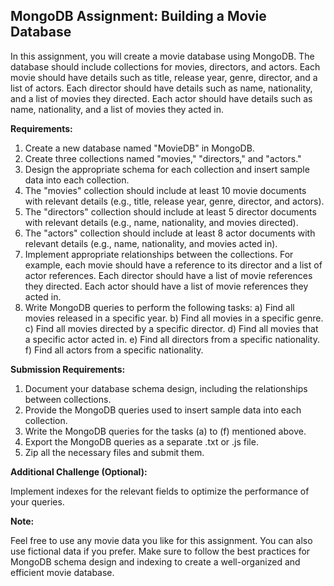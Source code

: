 ## MongoDB Assignment: Building a Movie Database

In this assignment, you will create a movie database using MongoDB. 
The database should include collections for movies, directors, and actors. 
Each movie should have details such as title, release year, genre, director, and a list of actors. 
Each director should have details such as name, nationality, and a list of movies they directed. 
Each actor should have details such as name, nationality, and a list of movies they acted in.

**Requirements:**

1. Create a new database named "MovieDB" in MongoDB.
2. Create three collections named "movies," "directors," and "actors."
3. Design the appropriate schema for each collection and insert sample data into each collection.
4. The "movies" collection should include at least 10 movie documents with relevant details (e.g., title, release year, genre, director, and actors).
5. The "directors" collection should include at least 5 director documents with relevant details (e.g., name, nationality, and movies directed).
6. The "actors" collection should include at least 8 actor documents with relevant details (e.g., name, nationality, and movies acted in).
7. Implement appropriate relationships between the collections. For example, each movie should have a reference to its director and a list of actor references. Each director should have a list of movie references they directed. Each actor should have a list of movie references they acted in.
8. Write MongoDB queries to perform the following tasks:
   a) Find all movies released in a specific year.
   b) Find all movies in a specific genre.
   c) Find all movies directed by a specific director.
   d) Find all movies that a specific actor acted in.
   e) Find all directors from a specific nationality.
   f) Find all actors from a specific nationality.

**Submission Requirements:**

1. Document your database schema design, including the relationships between collections.
2. Provide the MongoDB queries used to insert sample data into each collection.
3. Write the MongoDB queries for the tasks (a) to (f) mentioned above.
4. Export the MongoDB queries as a separate .txt or .js file.
5. Zip all the necessary files and submit them.

**Additional Challenge (Optional):**

Implement indexes for the relevant fields to optimize the performance of your queries.

**Note:**

Feel free to use any movie data you like for this assignment. You can also use fictional data if you prefer. Make sure to follow the best practices for MongoDB schema design and indexing to create a well-organized and efficient movie database.